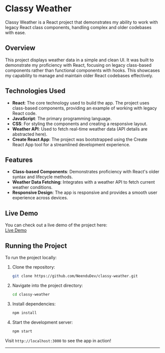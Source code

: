 # Classy Weather

Classy Weather is a React project that demonstrates my ability to work with legacy React class components, handling complex and older codebases with ease.

## Overview

This project displays weather data in a simple and clean UI. It was built to demonstrate my proficiency with React, focusing on legacy class-based components rather than functional components with hooks. This showcases my capability to manage and maintain older React codebases effectively.

## Technologies Used

- **React**: The core technology used to build the app. The project uses class-based components, providing an example of working with legacy React code.
- **JavaScript**: The primary programming language.
- **CSS**: For styling the components and creating a responsive layout.
- **Weather API**: Used to fetch real-time weather data (API details are abstracted here).
- **Create React App**: The project was bootstrapped using the Create React App tool for a streamlined development experience.

## Features

- **Class-based Components**: Demonstrates proficiency with React's older syntax and lifecycle methods.
- **Weather Data Fetching**: Integrates with a weather API to fetch current weather conditions.
- **Responsive Design**: The app is responsive and provides a smooth user experience across devices.

## Live Demo

You can check out a live demo of the project here:  
[Live Demo](https://neendudev.github.io/classy-weather/)

## Running the Project

To run the project locally:

1. Clone the repository:
   ```bash
   git clone https://github.com/NeenduDev/classy-weather.git
   ```
2. Navigate into the project directory:
   ```bash
   cd classy-weather
   ```
3. Install dependencies:
   ```bash
   npm install
   ```
4. Start the development server:
   ```bash
   npm start
   ```

Visit `http://localhost:3000` to see the app in action!

---
